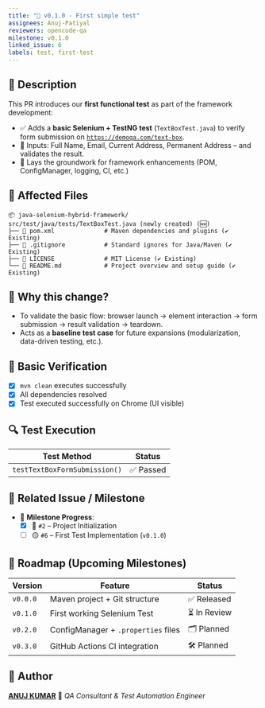 ```yaml
---
title: "🎯 v0.1.0 - First simple test"
assignees: Anuj-Patiyal
reviewers: opencode-qa
milestone: v0.1.0
linked_issue: 6
labels: test, first-test
---
```


## 📄 Description
This PR introduces our **first functional test** as part of the framework development:

- ✅ Adds a **basic Selenium + TestNG test** (`TextBoxTest.java`) to verify form submission on [`https://demoqa.com/text-box`](https://demoqa.com/text-box).
- 🧪 Inputs: Full Name, Email, Current Address, Permanent Address – and validates the result.
- 🚀 Lays the groundwork for framework enhancements (POM, ConfigManager, logging, CI, etc.)

## 📁 Affected Files
```
📦 java-selenium-hybrid-framework/
src/test/java/tests/TextBoxTest.java (newly created) (🆕)
├── 📄 pom.xml              # Maven dependencies and plugins (✔ Existing)
├── 📄 .gitignore           # Standard ignores for Java/Maven (✔ Existing)
├── 📄 LICENSE              # MIT License (✔ Existing)
└── 📄 README.md            # Project overview and setup guide (✔ Existing)

```

## 📌 Why this change?
- To validate the basic flow: browser launch → element interaction → form submission → result validation → teardown.
- Acts as a **baseline test case** for future expansions (modularization, data-driven testing, etc.).

## 🧪 Basic Verification
- [x] `mvn clean` executes successfully
- [x] All dependencies resolved
- [x] Test executed successfully on Chrome (UI visible)

## 🔍 Test Execution
| Test Method                  | Status      |
|-----------------------------|-------------|
| `testTextBoxFormSubmission()` | ✅ Passed |


## 📎 Related Issue / Milestone
- 🎯 **Milestone Progress**:
  - [x] 🚀 `#2` – Project Initialization
  - [ ] 🟡 `#6` – First Test Implementation (`v0.1.0`)

## 🔮 Roadmap (Upcoming Milestones)

| Version  | Feature                             | Status       |
|----------|-------------------------------------|--------------|
| `v0.0.0` | Maven project + Git structure       | ✅ Released  |
| `v0.1.0` | First working Selenium Test         | ⏳ In Review |
| `v0.2.0` | ConfigManager + `.properties` files | 🗂️ Planned  |
| `v0.3.0` | GitHub Actions CI integration       | 🛠️ Planned  |



## 👤 Author

[**ANUJ KUMAR**](https://www.linkedin.com/in/anuj-kumar-qa/)
🏅 *QA Consultant & Test Automation Engineer*
